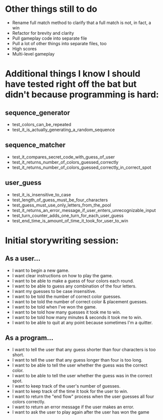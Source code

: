 # Other things still to do

* Rename full match method to clarify that a full match is not, in fact, a win
* Refactor for brevity and clarity
* Pull gameplay code into separate file
* Pull a lot of other things into separate files, too
* High scores
* Multi-level gameplay


# Additional things I know I should have tested right off the bat but didn't because programming is hard:

## sequence_generator

* test_colors_can_be_repeated
* test_it_is_actually_generating_a_random_sequence

## sequence_matcher

* test_it_compares_secret_code_with_guess_of_user
* test_it_returns_number_of_colors_guessed_correctly
* test_it_returns_number_of_colors_guessed_correctly_in_correct_spot

## user_guess

* test_it_is_insensitive_to_case
* test_length_of_guess_must_be_four_characters
* test_guess_must_use_only_letters_from_the_pool
* test_it_returns_an_error_message_if_user_enters_unrecognizable_input
* test_turn_counter_adds_one_turn_for_each_user_guess
* test_end_time_is_amount_of_time_it_took_for_user_to_win


# Initial storywriting session:

## As a user...

* I want to begin a new game.
* I want clear instructions on how to play the game.
* I want to be able to make a guess of four colors each round.
* I want to be able to guess any combination of the four letters.
* I want my guesses to be case insensitive.
* I want to be told the number of correct color guesses.
* I want to be told the number of correct color & placement guesses.
* I want to be told when I've won the game.
* I want to be told how many guesses it took me to win.
* I want to be told how many minutes & seconds it took me to win.
* I want to be able to quit at any point because sometimes I'm a quitter.

## As a program...

* I want to tell the user that any guess shorter than four characters is too short.
* I want to tell the user that any guess longer than four is too long.
* I want to be able to tell the user whether the guess was the correct color.
* I want to be able to tell the user whether the guess was in the correct spot.
* I want to keep track of the user's number of guesses.
* I want to keep track of the time it took for the user to win.
* I want to return the "end flow" process when the user guesses all four colors correctly.
* I want to return an error message if the user makes an error.
* I want to ask the user to play again after the user has won the game
